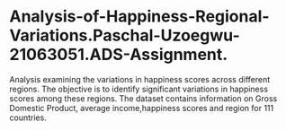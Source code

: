 # Analysis-of-Happiness-Regional-Variations.Paschal-Uzoegwu-21063051.ADS-Assignment.
Analysis examining the variations in happiness scores across different regions. The objective is to identify significant variations in happiness scores among these regions. The dataset contains information on Gross Domestic Product, average income,happiness scores and  region for 111 countries.
